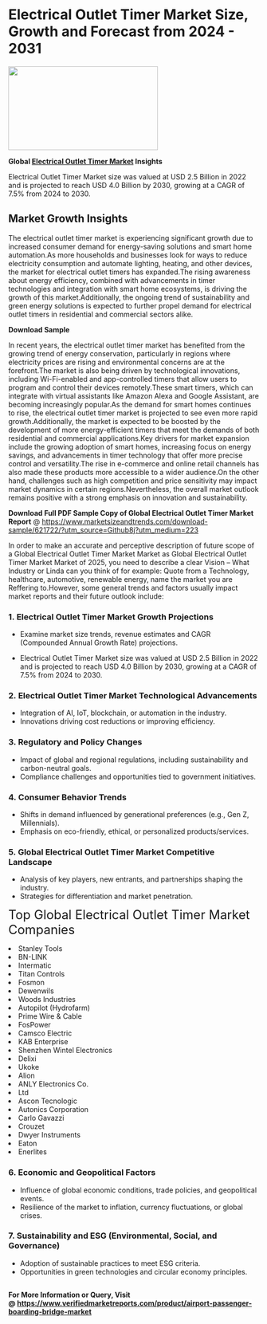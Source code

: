 <H1>Electrical Outlet Timer Market Size, Growth and Forecast from 2024 - 2031</H1><img class="aligncenter size-medium wp-image-584254" src="https://thirdeyenews.in/wp-content/uploads/2024/09/Global-Market-Research-300x168.jpeg" alt="" width="300" height="168" /><p><strong>Global&nbsp;<a href="https://www.marketsizeandtrends.com/download-sample/621722/?utm_source=Github8j?utm_medium=223">Electrical Outlet Timer Market</a> Insights</strong></p><p>Electrical Outlet Timer Market size was valued at USD 2.5 Billion in 2022 and is projected to reach USD 4.0 Billion by 2030, growing at a CAGR of 7.5% from 2024 to 2030.</p><p><h2>Market Growth Insights</h2> <p>The electrical outlet timer market is experiencing significant growth due to increased consumer demand for energy-saving solutions and smart home automation.As more households and businesses look for ways to reduce electricity consumption and automate lighting, heating, and other devices, the market for electrical outlet timers has expanded.The rising awareness about energy efficiency, combined with advancements in timer technologies and integration with smart home ecosystems, is driving the growth of this market.Additionally, the ongoing trend of sustainability and green energy solutions is expected to further propel demand for electrical outlet timers in residential and commercial sectors alike.</p> <p><strong>Download Sample</strong></p> <p>In recent years, the electrical outlet timer market has benefited from the growing trend of energy conservation, particularly in regions where electricity prices are rising and environmental concerns are at the forefront.The market is also being driven by technological innovations, including Wi-Fi-enabled and app-controlled timers that allow users to program and control their devices remotely.These smart timers, which can integrate with virtual assistants like Amazon Alexa and Google Assistant, are becoming increasingly popular.As the demand for smart homes continues to rise, the electrical outlet timer market is projected to see even more rapid growth.Additionally, the market is expected to be boosted by the development of more energy-efficient timers that meet the demands of both residential and commercial applications.Key drivers for market expansion include the growing adoption of smart homes, increasing focus on energy savings, and advancements in timer technology that offer more precise control and versatility.The rise in e-commerce and online retail channels has also made these products more accessible to a wider audience.On the other hand, challenges such as high competition and price sensitivity may impact market dynamics in certain regions.Nevertheless, the overall market outlook remains positive with a strong emphasis on innovation and sustainability.<p><span class=""><strong>Download Full PDF Sample Copy of Global Electrical Outlet Timer Market Report</strong> @ <a href="https://www.marketsizeandtrends.com/download-sample/621722/?utm_source=Github8j?utm_medium=223" target="_blank">https://www.marketsizeandtrends.com/download-sample/621722/?utm_source=Github8j?utm_medium=223</a></span></p><p>In order to make an accurate and perceptive description of future scope of a Global&nbsp;Electrical Outlet Timer Market Market as Global&nbsp;Electrical Outlet Timer Market Market of 2025, you need to describe a clear Vision &ndash; What Industry or Linda can you think of for example: Quote from a Technology, healthcare, automotive, renewable energy, name the market you are Reffering to.However, some general trends and factors usually impact market reports and their future outlook include:</p><h3>1.&nbsp;<strong>Electrical Outlet Timer Market Growth Projections</strong></h3><ul><li>Examine market size trends, revenue estimates and CAGR (Compounded Annual Growth Rate) projections.</li><li><p>Electrical Outlet Timer Market size was valued at USD 2.5 Billion in 2022 and is projected to reach USD 4.0 Billion by 2030, growing at a CAGR of 7.5% from 2024 to 2030.</p></li></ul><h3>2.&nbsp;<strong>Electrical Outlet Timer Market Technological Advancements</strong></h3><ul><li>Integration of AI, IoT, blockchain, or automation in the industry.</li><li>Innovations driving cost reductions or improving efficiency.</li></ul><h3>3.&nbsp;<strong>Regulatory and Policy Changes</strong></h3><ul><li>Impact of global and regional regulations, including sustainability and carbon-neutral goals.</li><li>Compliance challenges and opportunities tied to government initiatives.</li></ul><h3>4.&nbsp;<strong>Consumer Behavior Trends</strong></h3><ul><li>Shifts in demand influenced by generational preferences (e.g., Gen Z, Millennials).</li><li>Emphasis on eco-friendly, ethical, or personalized products/services.</li></ul><h3>5.&nbsp;<strong>Global Electrical Outlet Timer Market Competitive Landscape</strong></h3><ul><li>Analysis of key players, new entrants, and partnerships shaping the industry.</li><li>Strategies for differentiation and market penetration.</li></ul><p data-pm-slice="1 1 []"><span style="color: inherit; font-family: inherit; font-size: 25px;">Top Global Electrical Outlet Timer Market Companies</span></p><div class="" data-test-id=""><p><li>Stanley Tools</li><li> BN-LINK</li><li> Intermatic</li><li> Titan Controls</li><li> Fosmon</li><li> Dewenwils</li><li> Woods Industries</li><li> Autopilot (Hydrofarm)</li><li> Prime Wire & Cable</li><li> FosPower</li><li> Camsco Electric</li><li> KAB Enterprise</li><li> Shenzhen Wintel Electronics</li><li> Delixi</li><li> Ukoke</li><li> Alion</li><li> ANLY Electronics Co.</li><li>Ltd</li><li> Ascon Tecnologic</li><li> Autonics Corporation</li><li> Carlo Gavazzi</li><li> Crouzet</li><li> Dwyer Instruments</li><li> Eaton</li><li> Enerlites</li></p></div><h3>6.&nbsp;<strong>Economic and Geopolitical Factors</strong></h3><ul><li>Influence of global economic conditions, trade policies, and geopolitical events.</li><li>Resilience of the market to inflation, currency fluctuations, or global crises.</li></ul><h3>7.&nbsp;<strong>Sustainability and ESG (Environmental, Social, and Governance)</strong></h3><ul><li>Adoption of sustainable practices to meet ESG criteria.</li><li>Opportunities in green technologies and circular economy principles.</li></ul><h2><strong style="font-size: 14px;">For More Information or Query, Visit @&nbsp;</strong><a style="background-color: #ffffff; font-size: 14px;" href="https://www.marketsizeandtrends.com/report/electrical-outlet-timer-market/" target="_blank">https://www.verifiedmarketreports.com/product/airport-passenger-boarding-bridge-market</a></h2>